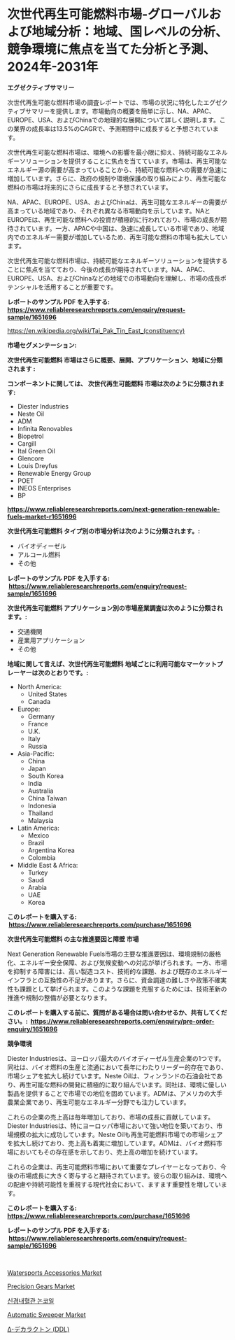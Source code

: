 <p><h1>次世代再生可能燃料市場-グローバルおよび地域分析：地域、国レベルの分析、競争環境に焦点を当てた分析と予測、2024年-2031年</h1></p><p><strong>エグゼクティブサマリー</strong></p>
<p><p>次世代再生可能な燃料市場の調査レポートでは、市場の状況に特化したエグゼクティブサマリーを提供します。市場動向の概要を簡単に示し、NA、APAC、EUROPE、USA、およびChinaでの地理的な展開について詳しく説明します。この業界の成長率は13.5%のCAGRで、予測期間中に成長すると予想されています。</p><p>次世代再生可能な燃料市場は、環境への影響を最小限に抑え、持続可能なエネルギーソリューションを提供することに焦点を当てています。市場は、再生可能なエネルギー源の需要が高まっていることから、持続可能な燃料への需要が急速に増加しています。さらに、政府の規制や環境保護の取り組みにより、再生可能な燃料の市場は将来的にさらに成長すると予想されています。</p><p>NA、APAC、EUROPE、USA、およびChinaは、再生可能なエネルギーの需要が高まっている地域であり、それぞれ異なる市場動向を示しています。NAとEUROPEは、再生可能な燃料への投資が積極的に行われており、市場の成長が期待されています。一方、APACや中国は、急速に成長している市場であり、地域内でのエネルギー需要が増加しているため、再生可能な燃料の市場も拡大しています。</p><p>次世代再生可能な燃料市場は、持続可能なエネルギーソリューションを提供することに焦点を当てており、今後の成長が期待されています。NA、APAC、EUROPE、USA、およびChinaなどの地域での市場動向を理解し、市場の成長ポテンシャルを活用することが重要です。</p></p>
<p><strong>レポートのサンプル PDF を入手する: <a href="https://www.reliableresearchreports.com/enquiry/request-sample/1651696">https://www.reliableresearchreports.com/enquiry/request-sample/1651696</a></strong></p>
<p><a href="https://en.wikipedia.org/wiki/Tai_Pak_Tin_East_(constituency)">https://en.wikipedia.org/wiki/Tai_Pak_Tin_East_(constituency)</a></p>
<p><strong>市場セグメンテーション:</strong></p>
<p><strong> 次世代再生可能燃料 市場はさらに概要、展開、アプリケーション、地域に分類されます :</strong></p>
<p><strong>コンポーネントに関しては、 次世代再生可能燃料 市場は次のように分類されます: &nbsp;</strong></p>
<p><ul><li>Diester Industries</li><li>Neste Oil</li><li>ADM</li><li>Infinita Renovables</li><li>Biopetrol</li><li>Cargill</li><li>Ital Green Oil</li><li>Glencore</li><li>Louis Dreyfus</li><li>Renewable Energy Group</li><li>POET</li><li>INEOS Enterprises</li><li>BP</li></ul></p>
<p><strong><a href="https://www.reliableresearchreports.com/next-generation-renewable-fuels-market-r1651696">https://www.reliableresearchreports.com/next-generation-renewable-fuels-market-r1651696</a></strong></p>
<p><strong> 次世代再生可能燃料 タイプ別の市場分析は次のように分類されます。:</strong></p>
<p><ul><li>バイオディーゼル</li><li>アルコール燃料</li><li>その他</li></ul></p>
<p><strong>レポートのサンプル PDF を入手する: &nbsp;<a href="https://www.reliableresearchreports.com/enquiry/request-sample/1651696">https://www.reliableresearchreports.com/enquiry/request-sample/1651696</a></strong></p>
<p><strong> 次世代再生可能燃料 アプリケーション別の市場産業調査は次のように分類されます。:</strong></p>
<p><ul><li>交通機関</li><li>産業用アプリケーション</li><li>その他</li></ul></p>
<p><strong>地域に関して言えば、次世代再生可能燃料 地域ごとに利用可能なマーケットプレーヤーは次のとおりです。:</strong></p>
<p><ul>
    <li>
        North America:
        <ul>
            <li>United States</li>
            <li>Canada</li>
        </ul>
    </li>
    <li>
        Europe:
        <ul>
            <li>Germany</li>
            <li>France</li>
            <li>U.K.</li>
            <li>Italy</li>
            <li>Russia</li>
        </ul>
    </li>
    <li>
        Asia-Pacific:
        <ul>
            <li>China</li>
            <li>Japan</li>
            <li>South Korea</li>
            <li>India</li>
            <li>Australia</li>
            <li>China Taiwan</li>
            <li>Indonesia</li>
            <li>Thailand</li>
            <li>Malaysia</li>
        </ul>
    </li>
    <li>
        Latin America:
        <ul>
            <li>Mexico</li>
            <li>Brazil</li>
            <li>Argentina Korea</li>
            <li>Colombia</li>
        </ul>
    </li>
    <li>
        Middle East & Africa:
        <ul>
            <li>Turkey</li>
            <li>Saudi</li>
            <li>Arabia</li>
            <li>UAE</li>
            <li>Korea</li>
        </ul>
    </li>
    </ul></p>
<p><strong>このレポートを購入する: &nbsp;<a href="https://www.reliableresearchreports.com/purchase/1651696">https://www.reliableresearchreports.com/purchase/1651696</a></strong></p>
<p><strong>次世代再生可能燃料 の主な推進要因と障壁 市場</strong></p>
<p><p>Next Generation Renewable Fuels市場の主要な推進要因は、環境規制の厳格化、エネルギー安全保障、および気候変動への対応が挙げられます。一方、市場を抑制する障害には、高い製造コスト、技術的な課題、および既存のエネルギーインフラとの互換性の不足があります。さらに、資金調達の難しさや政策不確実性も課題として挙げられます。このような課題を克服するためには、技術革新の推進や規制の整備が必要となります。</p></p>
<p><strong>このレポートを購入する前に、質問がある場合は問い合わせるか、共有してください。:&nbsp; <a href="https://www.reliableresearchreports.com/enquiry/pre-order-enquiry/1651696">https://www.reliableresearchreports.com/enquiry/pre-order-enquiry/1651696</a></strong></p>
<p><strong>競争環境</strong></p>
<p><p>Diester Industriesは、ヨーロッパ最大のバイオディーゼル生産企業の1つです。同社は、バイオ燃料の生産と流通において長年にわたりリーダー的存在であり、市場シェアを拡大し続けています。Neste Oilは、フィンランドの石油会社であり、再生可能な燃料の開発に積極的に取り組んでいます。同社は、環境に優しい製品を提供することで市場での地位を固めています。ADMは、アメリカの大手農業企業であり、再生可能なエネルギー分野でも注力しています。</p><p>これらの企業の売上高は毎年増加しており、市場の成長に貢献しています。Diester Industriesは、特にヨーロッパ市場において強い地位を築いており、市場規模の拡大に成功しています。Neste Oilも再生可能燃料市場での市場シェアを拡大し続けており、売上高も着実に増加しています。ADMは、バイオ燃料市場においてもその存在感を示しており、売上高の増加を続けています。</p><p>これらの企業は、再生可能燃料市場において重要なプレイヤーとなっており、今後の市場成長に大きく寄与すると期待されています。彼らの取り組みは、環境への配慮や持続可能性を重視する現代社会において、ますます重要性を増しています。</p></p>
<p><strong>このレポートを購入する: &nbsp; <a href="https://www.reliableresearchreports.com/purchase/1651696">https://www.reliableresearchreports.com/purchase/1651696</a></strong></p>
<p><strong>レポートのサンプル PDF を入手する: &nbsp;<a href="https://www.reliableresearchreports.com/enquiry/request-sample/1651696">https://www.reliableresearchreports.com/enquiry/request-sample/1651696</a></strong><strong></strong></p>
<p>&nbsp;</p>
<p><p><a href="https://github.com/LeilaniWyman2021/Market-Research-Report-List-1/blob/main/watersports-accessories-market.md">Watersports Accessories Market</a></p><p><a href="https://issuu.com/reportprime-2/docs/precision-gears-market-size-2030.pptx">Precision Gears Market</a></p><p><a href="https://github.com/Edwards13Jessica/Market-Research-Report-List-1/blob/main/6006889149613.md">신경내혈관 논코일</a></p><p><a href="https://github.com/phuonganhit041011/Market-Research-Report-List-1/blob/main/automatic-sweeper-market.md">Automatic Sweeper Market</a></p><p><a href="https://github.com/KenyonJohns/Market-Research-Report-List-1/blob/main/5707404141777.md">Δ-デカラクトン (DDL)</a></p></p>